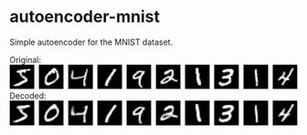 # autoencoder-mnist

Simple autoencoder for the MNIST dataset.



Original: ![](images/original.png)
Decoded: ![](images/decoded.png     ) 
